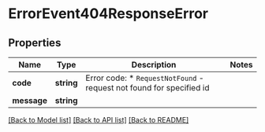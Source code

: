# ErrorEvent404ResponseError

## Properties
Name | Type | Description | Notes
------------ | ------------- | ------------- | -------------
**code** | **string** | Error code:  * `RequestNotFound` - request not found for specified id | 
**message** | **string** |  | 

[[Back to Model list]](../../README.md#documentation-for-models) [[Back to API list]](../../README.md#documentation-for-api-endpoints) [[Back to README]](../../README.md)

